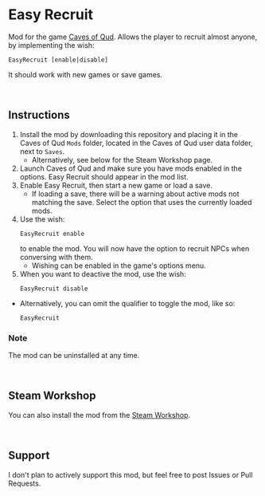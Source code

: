 # Easy Recruit
Mod for the game [Caves of Qud](http://www.cavesofqud.com). Allows the player to recruit almost anyone, by implementing the wish:
```
EasyRecruit [enable|disable]
```
It should work with new games or save games.

<br>

## Instructions

1. Install the mod by downloading this repository and placing it in the Caves of Qud `Mods` folder, located in the Caves of Qud user data folder, next to `Saves`.
    - Alternatively, see below for the Steam Workshop page.
2. Launch Caves of Qud and make sure you have mods enabled in the options. Easy Recruit should appear in the mod list.
3. Enable Easy Recruit, then start a new game or load a save.
    - If loading a save, there will be a warning about active mods not matching the save. Select the option that uses the currently loaded mods.
4. Use the wish:
    ```
    EasyRecruit enable
    ```
    to enable the mod. You will now have the option to recruit NPCs when conversing with them.
    - Wishing can be enabled in the game's options menu.
5. When you want to deactive the mod, use the wish:
    ```
    EasyRecruit disable
    ```

- Alternatively, you can omit the qualifier to toggle the mod, like so:
    ```
    EasyRecruit
    ```

### **Note**

The mod can be uninstalled at any time.

<br>

## Steam Workshop

You can also install the mod from the [Steam Workshop](https://steamcommunity.com/sharedfiles/filedetails/?id=2339760271).

<br>

## Support

I don't plan to actively support this mod, but feel free to post Issues or Pull Requests.